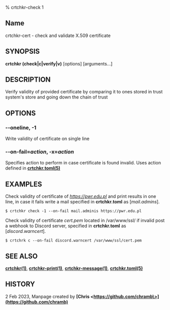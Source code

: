 % crtchkr-check 1

## Name
crtchkr-cert - check and validate X.509 certificate

## SYNOPSIS
**crtchkr (check|c|verify|v)** \[options\] \[arguments...\]

## DESCRIPTION
Verify validity of provided certificate by comparing it 
to ones stored in trust system's store and going down 
the chain of trust 

## OPTIONS

### **--oneline**, **-1** 
Write validity of certificate on single line

### **--on-fail**=*action*, **-x**=*action*
Specifies action to perform in case certificate is found invalid.
Uses action defined in **[crtchkr.toml(5)](crtchkr.toml.5.md)**


## EXAMPLES
Check validity of certificate of *https://pwr.edu.pl* and print results in one line,
in case it fails write a mail specified in **crtchkr.toml** as \[*mail.admins*\].

    $ crtchkr check -1 --on-fail mail.adminis https://pwr.edu.pl

Check validity of certificate *cert.pem* located in /var/www/ssl/ if invalid post a webhook to Discord server,
specified in **crtchkr.toml** as \[*discord.warncert*\].

    $ crtchrk c --on-fail discord.warncert /var/www/ssl/cert.pem 

## SEE ALSO
**[crtchkr(1)](crtchkr.1.md)**, **[crtchkr-print(1)](crtchkr-print.1.md)**, 
**[crtchkr-message(1)](crtchkr-message.1.md)**, **[crtchkr.toml(5)](crtchkr.toml.5.md)**

## HISTORY
2 Feb 2023, Manpage created by **[Chris \<https://github.com/chramb\>](https://github.com/chramb)**

